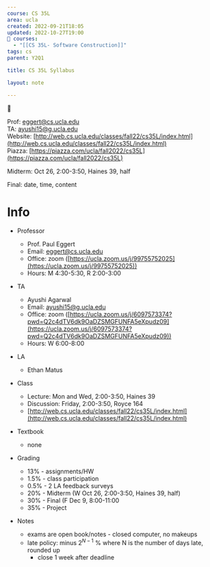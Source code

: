 ```yaml
---
course: CS 35L
area: ucla
created: 2022-09-21T18:05
updated: 2022-10-27T19:00
📕 courses:
  - "[[CS 35L- Software Construction]]"
tags: cs
parent: Y2Q1

title: CS 35L Syllabus

layout: note

---
```

📌

Prof: eggert@cs.ucla.edu  
TA: ayushi15@g.ucla.edu  
Website: [http://web.cs.ucla.edu/classes/fall22/cs35L/index.html](http://web.cs.ucla.edu/classes/fall22/cs35L/index.html)  
Piazza: [https://piazza.com/ucla/fall2022/cs35L](https://piazza.com/ucla/fall2022/cs35L)  
  
Midterm: Oct 26, 2:00-3:50, Haines 39, half  
  
Final: date, time, content

# Info

- Professor
    - Prof. Paul Eggert
    - Email: eggert@cs.ucla.edu
    - Office: zoom ([https://ucla.zoom.us/j/99755752025](https://ucla.zoom.us/j/99755752025))
    - Hours: M 4:30-5:30, R 2:00-3:00
- TA
    - Ayushi Agarwal
    - Email: ayushi15@g.ucla.edu
    - Office: zoom ([https://ucla.zoom.us/j/6097573374?pwd=Q2c4dTV6dk9OaDZSMGFUNFA5eXpudz09](https://ucla.zoom.us/j/6097573374?pwd=Q2c4dTV6dk9OaDZSMGFUNFA5eXpudz09))
    - Hours: W 6:00-8:00
- LA
    - Ethan Matus
- Class
    - Lecture: Mon and Wed, 2:00-3:50, Haines 39
    - Discussion: Friday, 2:00-3:50, Royce 164
    - [http://web.cs.ucla.edu/classes/fall22/cs35L/index.html](http://web.cs.ucla.edu/classes/fall22/cs35L/index.html)
- Textbook
    - none
- Grading
    - 13% - assignments/HW
    - 1.5% - class participation
    - 0.5% - 2 LA feedback surveys
    - 20% - Midterm (W Oct 26, 2:00-3:50, Haines 39, half)
    - 30% - Final (F Dec 9, 8:00-11:00
    - 35% - Project
- Notes
    
    - exams are open book/notes - closed computer, no makeups
    - late policy: minus $2^{N-1}$﻿ % where N is the number of days late, rounded up
        - close 1 week after deadline